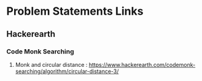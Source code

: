 # Problem Statements Links

## Hackerearth
### Code Monk Searching
1. Monk and circular distance : https://www.hackerearth.com/codemonk-searching/algorithm/circular-distance-3/
